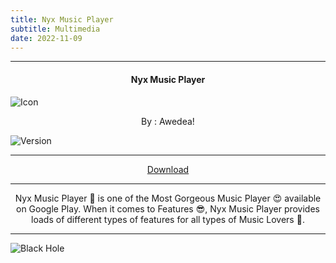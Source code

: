 ```yaml
---
title: Nyx Music Player
subtitle: Multimedia
date: 2022-11-09
---
```

---

<h4> <p align="center"> Nyx Music Player </p> </h4>

![Icon](https://rb.gy/qtqghu)

<p align="center"> By : Awedea! </p>

![Version](https://rb.gy/dtujn)

---

<p align ="center">
<a href="https://rb.gy/ncusvx" class="btn btn-outline-success"> Download </a>
</p>

---

<p align="center">
Nyx Music Player 👻 is one of the Most Gorgeous Music Player 😍 available on Google Play. When it comes to Features 😎, Nyx Music Player provides loads of different types of features for all types of Music Lovers 💞.
</p>

---

![Black Hole](https://rb.gy/z0dyyw)
